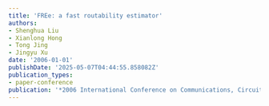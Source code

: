 ```yaml
---
title: 'FREe: a fast routability estimator'
authors:
- Shenghua Liu
- Xianlong Hong
- Tong Jing
- Jingyu Xu
date: '2006-01-01'
publishDate: '2025-05-07T04:44:55.858082Z'
publication_types:
- paper-conference
publication: '*2006 International Conference on Communications, Circuits and Systems*'
---
```

